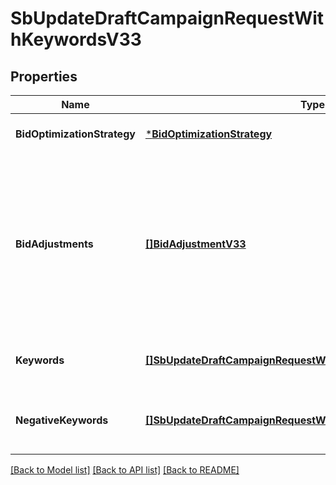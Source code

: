 # SbUpdateDraftCampaignRequestWithKeywordsV33

## Properties
Name | Type | Description | Notes
------------ | ------------- | ------------- | -------------
**BidOptimizationStrategy** | [***BidOptimizationStrategy**](BidOptimizationStrategy.md) |  | [optional] [default to null]
**BidAdjustments** | [**[]BidAdjustmentV33**](BidAdjustmentV3_3.md) | List of bid adjustments for placement group and shopper segments. BidMultiplier cannot be specified when bidAdjustments are present. &#x60;Not supported for video campaigns&#x60; | [optional] [default to null]
**Keywords** | [**[]SbUpdateDraftCampaignRequestWithKeywordsKeywords**](SBUpdateDraftCampaignRequestWithKeywords_keywords.md) | An array of keywords associated with the campaign. | [optional] [default to null]
**NegativeKeywords** | [**[]SbUpdateDraftCampaignRequestWithKeywordsNegativeKeywords**](SBUpdateDraftCampaignRequestWithKeywords_negativeKeywords.md) | An array of negative keywords associated with the campaign. | [optional] [default to null]

[[Back to Model list]](../README.md#documentation-for-models) [[Back to API list]](../README.md#documentation-for-api-endpoints) [[Back to README]](../README.md)

